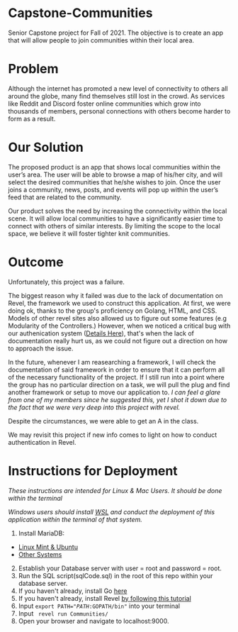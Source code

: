 # Capstone-Communities
Senior Capstone project for Fall of 2021. The objective is to create an app that will allow people to join communities within their local area.

# Problem
Although the internet has promoted a new level of connectivity to others all around the globe, many find themselves still lost in the crowd. As services like Reddit and Discord foster online communities which grow into thousands of members, personal connections with others become harder to form as a result.

# Our Solution
The proposed product is an app that shows local communities within the user’s area. The user will be able to browse a map of his/her city, and will select the desired communities that he/she wishes to join. Once the user joins a community, news, posts, and events will pop up within the user’s feed that are related to the community. 

Our product solves the need by increasing the connectivity within the local scene. It will allow local communities to have a significantly easier time to connect with others of similar interests. By limiting the scope to the local space, we believe it will foster tighter knit communities.

# Outcome
Unfortunately, this project was a failure. 

The biggest reason why it failed was due to the lack of documentation on Revel, the framework we used to construct this application. At first, we were doing ok, thanks to the group's proficiency on Golang, HTML, and CSS. Models of other revel sites also allowed us to figure out some features (e.g Modularity of the Controllers.) However, when we noticed a critical bug with our authenication system ([Details Here](https://github.com/devEricA/Capstone-Communities/issues/25)), that's when the lack of documentation really hurt us, as we could not figure out a direction on how to approach the issue. 

In the future, whenever I am reasearching a framework, I will check the documentation of said framework in order to ensure that it can perform all of the necessary functionality of the project. If I still run into a point where the group has no particular direction on a task, we will pull the plug and find another framework or setup to move our application to. _I can feel a glare from one of my members since he suggested this, yet I shot it down due to the fact that we were very deep into this project with revel._

Despite the circumstances, we were able to get an A in the class. 

We may revisit this project if new info comes to light on how to conduct authentication in Revel. 

# Instructions for Deployment
_These instructions are intended for Linux & Mac Users. It should be done within the terminal_

_Windows users should install [WSL](https://docs.microsoft.com/en-us/windows/wsl/install) and conduct the deployment of this application within the terminal of that system._
1. Install MariaDB: 
* [Linux Mint & Ubuntu](https://r00t4bl3.com/post/how-to-install-mariadb-10-3-on-linux-mint-19)
* [Other Systems](https://mariadb.com/downloads/)
2. Establish your Database server with user = root and password = root.
3. Run the SQL script(sqlCode.sql) in the root of this repo within your database server. 
4. If you haven't already, install Go [here](https://golang.org/doc/install)
5. If you haven't already, install Revel [by following this tutorial](https://revel.github.io/tutorial/gettingstarted.html)
6. Input <code>export PATH="$PATH:$GOPATH/bin"</code> into your terminal
7. Input <code> revel run Communities/</code>
8. Open your browser and navigate to localhost:9000.
